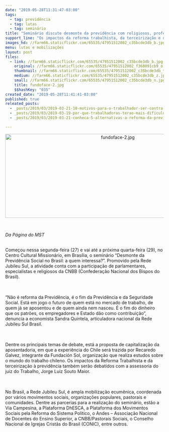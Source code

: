 ```yaml
---
date: "2019-05-28T11:31:47-03:00"
tags:
  - tag: previdência
  - tag: lutas
  - tag: seminário
title: "Seminário discute desmonte da previdência com religiosos, professores e movimentos sociais\n"
support_line: "Os impactos da reforma trabalhista, da terceirização e da capitalização são alguns do temas de discussão "
images_hd: //farm66.staticflickr.com/65535/47951512002_c35bcde3db_b.jpg
menu: lutas e mobilizações
layout: post
files:
  - link: //farm66.staticflickr.com/65535/47951512002_c35bcde3db_b.jpg
    original: //farm66.staticflickr.com/65535/47951512002_f368091cb9_o.jpg
    thumbnail: //farm66.staticflickr.com/65535/47951512002_c35bcde3db_t.jpg
    medium: //farm66.staticflickr.com/65535/47951512002_c35bcde3db_z.jpg
    small: //farm66.staticflickr.com/65535/47951512002_c35bcde3db_n.jpg
    title: fundoface-2.jpg
    $$hashKey: "035"
created_date: "2019-05-28T11:41:41-03:00"
published: true
releated_posts:
  - _posts/2019/03/2019-03-21-10-motivos-para-o-trabalhador-ser-contra-a-reforma-da-previdencia-proposta-pelo-governo-bolsonaro.md
  - _posts/2019/03/2019-03-19-por-que-trabalhadoras-terao-mais-dificuldades-para-se-aposentar.md
  - _posts/2019/03/2019-03-21-conheca-5-alternativas-a-reforma-da-previdencia.md

---
```

<p style="text-align:center"><img alt="fundoface-2.jpg" height="266" src="//farm66.staticflickr.com/65535/47951512002_c35bcde3db_b.jpg" width="700" /></p>

<p>&nbsp;</p>

<p><em>Da P&aacute;gina do MST&nbsp;</em></p>

<p><br />
Come&ccedil;ou nessa segunda-feira (27) e vai at&eacute; a pr&oacute;xima quarta-feira (29), no Centro Cultural Mission&aacute;rio, em Bras&iacute;lia, o semin&aacute;rio &ldquo;Desmonte da Previd&ecirc;ncia Social no Brasil: a quem interessa?&rdquo;. Promovido pela&nbsp;Rede Jubileu Sul, a atividade conta com a participa&ccedil;&atilde;o de parlamentares, especialistas e religiosos da CNBB (Confedera&ccedil;&atilde;o Nacional dos Bispos do Brasil).&nbsp;&nbsp;</p>

<p><br />
<br />
&ldquo;N&atilde;o &eacute; reforma da Previd&ecirc;ncia, &eacute; o fim da Previd&ecirc;ncia e da Seguridade Social. Est&aacute; em jogo o futuro de quem est&aacute; no mercado de trabalho, de quem j&aacute; se aposentou e de quem ainda nem nasceu. &Eacute; o fim do dinheiro que os patr&otilde;es, os empregadores e Estado d&atilde;o como contribui&ccedil;&atilde;o&rdquo;, denuncia a economista Sandra Quintela, articuladora nacional da Rede Jubileu Sul Brasil.</p>

<p><br />
<br />
Dentre os principais temas de debate, est&aacute; a proposta de capitaliza&ccedil;&atilde;o da aposentadoria, em que a experi&ecirc;ncia do Chile ser&aacute; trazida por Recaredo Galvez, integrante da Fundaci&oacute;n Sol, organiza&ccedil;&atilde;o que realiza estudos sobre o mundo do trabalho chileno. Os impactos da Reforma Trabalhista e da terceiriza&ccedil;&atilde;o &agrave; previd&ecirc;ncia tamb&eacute;m ser&atilde;o debatidos com a assessoria do juiz do Trabalho, Jorge Luiz Souto Maior.</p>

<p><br />
<br />
No Brasil, a Rede Jubileu Sul, &eacute; ampla mobiliza&ccedil;&atilde;o ecum&ecirc;nica, coordenada por v&aacute;rios movimentos sociais, organiza&ccedil;&otilde;es populares, pastorais e comunidades. Dentre as parcerias para a realiza&ccedil;&atilde;o do semin&aacute;rio, est&atilde;o a Via Campesina, a Plataforma DhESCA, a Plataforma dos Movimentos Sociais pela Reforma do Sistema Pol&iacute;tico, o Andes &ndash; Associa&ccedil;&atilde;o Nacional de Docentes do Ensino Superior, a CNBB/Pastorais Sociais, o&nbsp;Conselho Nacional de Igrejas Crist&atilde;s do Brasil (CONIC), entre outros.&nbsp;</p>
